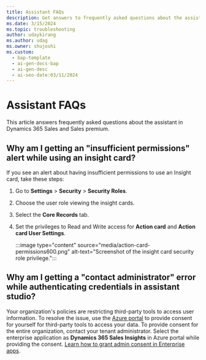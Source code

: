 ```yaml
---
title: Assistant FAQs
description: Get answers to frequently asked questions about the assistant.
ms.date: 3/15/2024
ms.topic: troubleshooting
author: udaykirang
ms.author: udag
ms.owner: shujoshi
ms.custom:
  - bap-template
  - ai-gen-docs-bap
  - ai-gen-desc
  - ai-seo-date:03/11/2024
---
```


# Assistant FAQs

This article answers frequently asked questions about the assistant in Dynamics 365 Sales and Sales premium.

## Why am I getting an "insufficient permissions" alert while using an insight card?

If you see an alert about having insufficient permissions to use an Insight card, take these steps:  

1. Go to **Settings** > **Security** > **Security Roles**.  
2. Choose the user role viewing the insight cards.  
3. Select the **Core Records** tab.  
4. Set the privileges to Read and Write access for **Action card** and **Action card User Settings**.  

   :::image type="content" source="media/action-card-permissions600.png" alt-text="Screenshot of the insight card security role privilege.":::

## Why am I getting a "contact administrator" error while authenticating credentials in assistant studio?

Your organization's policies are restricting third-party tools to access user information. To resolve the issue, use the [Azure portal](https://portal.azure.com) to provide consent for yourself for third-party tools to access your data. To provide consent for the entire organization, contact your tenant administrator. Select the enterprise application as **Dynamics 365 Sales Insights** in Azure portal while providing the consent. [Learn how to grant admin consent in Enterprise apps](/azure/active-directory/manage-apps/grant-admin-consent#grant-admin-consent-in-enterprise-apps).

